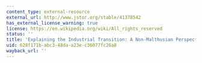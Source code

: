```yaml
---
content_type: external-resource
external_url: http://www.jstor.org/stable/41378542
has_external_license_warning: true
license: https://en.wikipedia.org/wiki/All_rights_reserved
status: ''
title: 'Explaining the Industrial Transition: A Non-Malthusian Perspective'
uid: 628f171b-abc3-48da-a23e-c36077fc26a8
wayback_url: ''
---
```

